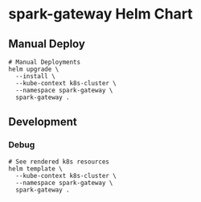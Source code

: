 # spark-gateway Helm Chart

## Manual Deploy
```shell
# Manual Deployments
helm upgrade \
  --install \
  --kube-context k8s-cluster \
  --namespace spark-gateway \
  spark-gateway .
```

## Development

### Debug
```shell
# See rendered k8s resources
helm template \
  --kube-context k8s-cluster \
  --namespace spark-gateway \
  spark-gateway .
```
